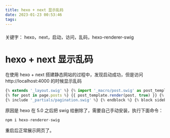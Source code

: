 ```yaml
---
title: hexo + next 显示乱码
date: 2023-01-23 00:53:46
tags: 
---
```


###
关键字：
hexo，next，启动，访问，乱码，hexo-renderer-swig

# hexo + next 显示乱码

在使用 hexo + next 搭建静态网站的过程中，发现启动成功，但是访问 http://localhost:4000 的时候显示乱码
```js
{% extends '_layout.swig' %} {% import '_macro/post.swig' as post_template %} {% import '_macro/sidebar.swig' as sidebar_template %} {% block title %}{{ config.title }}{% if theme.index_with_subtitle and config.subtitle %} - {{config.subtitle }}{% endif %}{% endblock %} {% block page_class %} {% if is_home() %}page-home{% endif -%} {% endblock %} {% block content %}
{% for post in page.posts %} {{ post_template.render(post, true) }} {% endfor %}
{% include '_partials/pagination.swig' %} {% endblock %} {% block sidebar %} {{ sidebar_template.render(false) }} {% endblock %}
```
原因是 hexo 在 5.0 之后把 swig 给删除了，需要自己手动安装，执行下面命令：
```js
npm i hexo-renderer-swig
```
重启后正常展示网页了。


